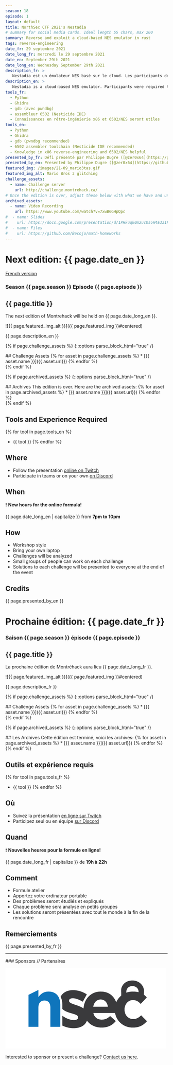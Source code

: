 ```yaml
---
season: 18
episode: 1
layout: default
title: NorthSec CTF 2021's Nestadia
# summary for social media cards. Ideal length 55 chars, max 200
summary: Reverse and exploit a cloud-based NES emulator in rust
tags: reverse-engineering
date_fr: 29 septembre 2021
date_long_fr: mercredi le 29 septembre 2021
date_en: September 29th 2021
date_long_en: Wednesday September 29th 2021
description_fr: >
   Nestadia est un émulateur NES basé sur le cloud. Les participants devaient le reverser pour trouver des vulnérabilités, ainsi qu'une porte dérobée et les exploiter. La séquence de défis se conclue avec un exploit dans le jeu style [TAS](https://www.urbandictionary.com/define.php?term=tas) sur un ROM maison. C'est un défi épicé :hot_pepper: :hot_pepper: :hot_pepper: :hot_pepper:
description_en: >
   Nestadia is a cloud-based NES emulator. Participants were required to reverse it to find and exploit vulnerabilities and a backdoor. The track ends up with a [TAS](https://www.urbandictionary.com/define.php?term=tas)-like in-game exploit of a custom ROM file. This is a spicy challenge :hot_pepper: :hot_pepper: :hot_pepper: :hot_pepper:
tools_fr:
  - Python
  - Ghidra
  - gdb (avec pwndbg)
  - assembleur 6502 (Nesticide IDE)
  - Connaissances en rétro-ingénierie x86 et 6502/NES seront utiles
tools_en:
  - Python
  - Ghidra
  - gdb (pwndbg recommended)
  - 6502 assembler toolchain (Nesticide IDE recommended)
  - Knowledge in x86 reverse-engineering and 6502/NES helpful
presented_by_fr: Défi présenté par Philippe Dugre ([@zer0x64](https://github.com/zer0x64)) et Alexandre Beaulieu ([@alxbl](https://twitter.com/alxbl_sec)). Créé pour [NorthSec 2021](https://nsec.io/) ([@NorthSec_io](https://twitter.com/northsec_io)).
presented_by_en: Presented by Philippe Dugre ([@zer0x64](https://github.com/zer0x64)) and Alexandre Beaulieu ([@alxbl](https://twitter.com/alxbl_sec)). Made for [NorthSec 2021](https://nsec.io/) ([@NorthSec_io](https://twitter.com/northsec_io)).
featured_img: /images/21-09_mario3tas.gif
featured_img_alt: Mario Bros 3 glitching
challenge_assets:
  - name: Challenge server
    url: http://challenge.montrehack.ca/
# Once the edition is over, adjust these below with what we have and uncomment
archived_assets:
  - name: Video Recording
    url: https://www.youtube.com/watch?v=7xwB6GHpQpc
#  - name: Slides
#    url: https://docs.google.com/presentation/d/1PHkuqk0m2ucOsoW4E331F965g9PFOz75Ci5-RLQpGAM/edit#slide=id.g89ba1ca4f6_0_211
#  - name: Files
#    url: https://github.com/Becojo/math-homeworks
---
```


# Next edition: {{ page.date_en }}
[French version](#french)

### Season {{ page.season }} Episode {{ page.episode }}

## {{ page.title }}

The next edition of Montrehack will be held on {{ page.date_long_en }}.

![{{ page.featured_img_alt }}]({{ page.featured_img }}#centered)

{{ page.description_en }}

{% if page.challenge_assets %}
{::options parse_block_html="true" /}
<div class="assets">
## Challenge Assets
{% for asset in page.challenge_assets %}
* [{{ asset.name }}]({{ asset.url}})
{% endfor %}
</div>
{% endif %}

{% if page.archived_assets %}
{::options parse_block_html="true" /}
<div class="archives">
## Archives
This edition is over. Here are the archived assets:
{% for asset in page.archived_assets %}
* [{{ asset.name }}]({{ asset.url}})
{% endfor %}
</div>
{% endif %}

## Tools and Experience Required

{% for tool in page.tools_en %}
* {{ tool }}
{% endfor %}

## Where

* Follow the presentation [online on Twitch](https://twitch.tv/montrehack/)
* Participate in teams or on your own [on Discord](https://discord.gg/4qfFwPX)

## When

:heavy_exclamation_mark: **New hours for the online formula!**

{{ page.date_long_en | capitalize }} from **7pm to 10pm**

## How

* Workshop style
* Bring your own laptop
* Challenges will be analyzed
* Small groups of people can work on each challenge
* Solutions to each challenge will be presented to everyone at the end of the event

## Credits

{{ page.presented_by_en }}

<a id="french"></a>

# Prochaine édition: {{ page.date_fr }}

### Saison {{ page.season }} épisode {{ page.episode }}

## {{ page.title }}

La prochaine édition de Montréhack aura lieu {{ page.date_long_fr }}.

![{{ page.featured_img_alt }}]({{ page.featured_img }}#centered)

{{ page.description_fr }}

{% if page.challenge_assets %}
{::options parse_block_html="true" /}
<div class="assets">
## Challenge Assets
{% for asset in page.challenge_assets %}
* [{{ asset.name }}]({{ asset.url}})
{% endfor %}
</div>
{% endif %}

{% if page.archived_assets %}
{::options parse_block_html="true" /}
<div class="archives">
## Les Archives
Cette édition est terminé, voici les archives:
{% for asset in page.archived_assets %}
* [{{ asset.name }}]({{ asset.url}})
{% endfor %}
</div>
{% endif %}

## Outils et expérience requis

{% for tool in page.tools_fr %}
* {{ tool }}
{% endfor %}

## Où

* Suivez la présentation [en ligne sur Twitch](https://twitch.tv/montrehack/)
* Participez seul ou en équipe [sur Discord](https://discord.gg/4qfFwPX)

## Quand

:heavy_exclamation_mark: **Nouvelles heures pour la formule en ligne!**

{{ page.date_long_fr | capitalize }} de **19h à 22h**

## Comment

* Formule atelier
* Apportez votre ordinateur portable
* Des problèmes seront étudiés et expliqués
* Chaque problème sera analysé en petits groupes
* Les solutions seront présentées avec tout le monde à la fin de la rencontre

## Remerciements

{{ page.presented_by_fr }}

<hr/>
### Sponsors // Partenaires

[![NorthSec](/images/nsec_logo.png)](https://nsec.io/)

Interested to sponsor or present a challenge? [Contact us here](https://docs.google.com/forms/d/e/1FAIpQLSecc0vfe3pIwMJjIBCYW4G43ZwtagwVESu_qHKnglnBc3R3ww/viewform?usp=sf_link).
